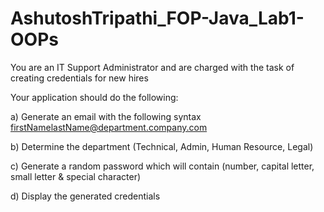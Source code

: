 # AshutoshTripathi_FOP-Java_Lab1-OOPs
You are an IT Support Administrator and are charged with the task of creating credentials for new hires

Your application should do the following:

a) Generate an email with the following syntax
firstNamelastName@department.company.com

b) Determine the department (Technical, Admin, Human Resource, Legal)

c) Generate a random password which will contain (number, capital letter, small letter & special character)

d) Display the generated credentials
